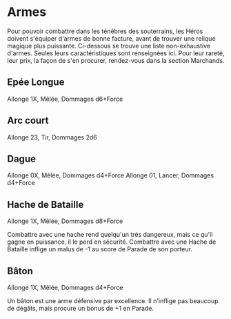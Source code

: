 # Armes

Pour pouvoir combattre dans les ténébres des souterrains, les Héros doivent s'équiper d'armes de bonne facture, avant de trouver une relique magique plus puissante. Ci-dessous se trouve une liste non-exhaustive d'armes. Seules leurs caractéristiques sont renseignées ici. Pour leur rareté, leur prix, la façon de s'en procurer, rendez-vous dans la section Marchands.

## Epée Longue

Allonge 1X, Mêlée, Dommages d6+Force

## Arc court

Allonge 23, Tir, Dommages 2d6

## Dague

Allonge 0X, Mêlée, Dommages d4+Force
Allonge 01, Lancer, Dommages d4+Force

## Hache de Bataille

Allonge 1X, Mêlée, Dommages d8+Force

Combattre avec une hache rend quelqu'un très dangereux, mais ce qu'il gagne en puissance, il le perd en sécurité. Combattre avec une Hache de Bataille inflige un malus de -1 au score de Parade de son porteur.

## Bâton

Allonge 1X, Mêlée, Dommages d4+Force

Un bâton est une arme défensive par excellence. Il n'inflige pas beaucoup de dégâts, mais procure un bonus de +1 en Parade.
